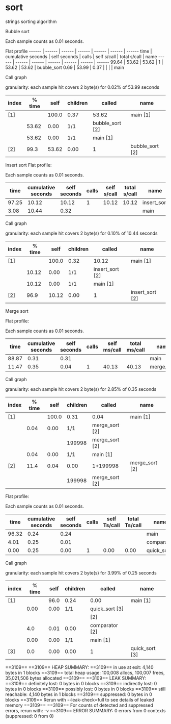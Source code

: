 # sort
strings sorting algorithm

Bubble sort




Each sample counts as 0.01 seconds.

Flat  profile
------ | ------ | ------ | ------ | ------ | ------ | ------ 
   time | cumulative seconds | self seconds | calls | self s/call | total s/call | name 
------ | ------ | ------ | ------ | ------ | ------ | ------ 
 99.64 |  53.62 |  53.62 |  1 |  53.62 |  53.62 |  bubble_sort 
 0.69 |  53.99 |  0.37 |  |  |  |  main 


Call graph





granularity: each sample hit covers 2 byte(s) for 0.02% of 53.99 seconds


 index | % time | self | children | called | name <spontaneous> 
------ | ------ | ------ | ------ | ------ | ------ 
 [1] |  |  100.0 |  0.37 |  53.62 |  main  [1]
 |  |  53.62 |  0.00 |  1/1 |  bubble_sort  [2]
 |  |  53.62 |  0.00 |  1/1 |  main  [1]
 [2] |  99.3 |  53.62 |  0.00 |  1 |  bubble_sort  [2]



Insert sort
Flat  profile:



Each sample counts as 0.01 seconds.

   time | cumulative seconds | self seconds | calls | self s/call | total s/call | name 
------ | ------ | ------ | ------ | ------ | ------ | ------ 
 97.25 |  10.12 |  10.12 |  1 |  10.12 |  10.12 |  insert_sort 
 3.08 |  10.44 |  0.32 |  |  |  |  main 


Call graph





granularity: each sample hit covers 2 byte(s) for 0.10% of 10.44 seconds


 index | % time | self | children | called | name <spontaneous> 
------ | ------ | ------ | ------ | ------ | ------ 
 [1] |  |  100.0 |  0.32 |  10.12 |  main  [1]
 |  |  10.12 |  0.00 |  1/1 |  insert_sort  [2]
 |  |  10.12 |  0.00 |  1/1 |  main  [1]
 [2] |  96.9 |  10.12 |  0.00 |  1 |  insert_sort  [2]



Merge sort

Flat  profile:



Each sample counts as 0.01 seconds.

   time | cumulative seconds | self seconds | calls | self ms/call | total ms/call | name 
------ | ------ | ------ | ------ | ------ | ------ | ------ 
 88.87 |  0.31 |  0.31 |  |  |  |  main 
 11.47 |  0.35 |  0.04 |  1 |  40.13 |  40.13 |  merge_sort 


Call graph





granularity: each sample hit covers 2 byte(s) for 2.85% of 0.35 seconds


 index | % time | self | children | called | name <spontaneous> 
------ | ------ | ------ | ------ | ------ | ------ 
 [1] |  |  100.0 |  0.31 |  0.04 |  main  [1]
 |  |  0.04 |  0.00 |  1/1 |  merge_sort  [2]
 |  |  |  |  199998 |  merge_sort  [2]
 |  |  0.04 |  0.00 |  1/1 |  main  [1]
 [2] |  11.4 |  0.04 |  0.00 |  1+199998 |  merge_sort  [2]
 |  |  |  |  199998 |  merge_sort  [2]


Flat  profile:



Each sample counts as 0.01 seconds.

   time | cumulative seconds | self seconds | calls | self Ts/call | total Ts/call | name 
------ | ------ | ------ | ------ | ------ | ------ | ------ 
 96.32 |  0.24 |  0.24 |  |  |  |  main 
 4.01 |  0.25 |  0.01 |  |  |  |  comparator 
 0.00 |  0.25 |  0.00 |  1 |  0.00 |  0.00 |  quick_sort 


Call graph





granularity: each sample hit covers 2 byte(s) for 3.99% of 0.25 seconds


 index | % time | self | children | called | name <spontaneous> 
------ | ------ | ------ | ------ | ------ | ------ 
 [1] |  |  96.0 |  0.24 |  0.00 |  main  [1]
 |  |  0.00 |  0.00 |  1/1 |  quick_sort  [3]
 |  |  |  |  |  <spontaneous>  [2]
 |  |  4.0 |  0.01 |  0.00 |  comparator  [2]
 |  |  0.00 |  0.00 |  1/1 |  main  [1]
 [3] |  0.0 |  0.00 |  0.00 |  1 |  quick_sort  [3]

==3109== 
==3109== HEAP SUMMARY:
==3109==     in use at exit: 4,140 bytes in 1 blocks
==3109==   total heap usage: 100,008 allocs, 100,007 frees, 35,021,506 bytes allocated
==3109== 
==3109== LEAK SUMMARY:
==3109==    definitely lost: 0 bytes in 0 blocks
==3109==    indirectly lost: 0 bytes in 0 blocks
==3109==      possibly lost: 0 bytes in 0 blocks
==3109==    still reachable: 4,140 bytes in 1 blocks
==3109==         suppressed: 0 bytes in 0 blocks
==3109== Rerun with --leak-check=full to see details of leaked memory
==3109== 
==3109== For counts of detected and suppressed errors, rerun with: -v
==3109== ERROR SUMMARY: 0 errors from 0 contexts (suppressed: 0 from 0)


